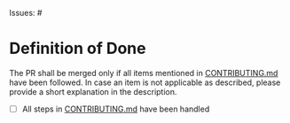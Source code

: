 Issues: #

<!--  Description of the change in case no issue is mentioned -->

# Definition of Done

The PR shall be merged only if all items mentioned in [CONTRIBUTING.md](https://github.com/eclipse-ankaios/ankaios/blob/main/CONTRIBUTING.md#how-to-contribute) have been followed. In case an item is not applicable as described, please provide a short explanation in the description.

- [ ] All steps in [CONTRIBUTING.md](https://github.com/eclipse-ankaios/ankaios/blob/main/CONTRIBUTING.md#how-to-contribute) have been handled
